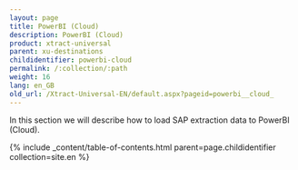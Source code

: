 ```yaml
---
layout: page
title: PowerBI (Cloud)
description: PowerBI (Cloud)
product: xtract-universal
parent: xu-destinations
childidentifier: powerbi-cloud
permalink: /:collection/:path
weight: 16
lang: en_GB
old_url: /Xtract-Universal-EN/default.aspx?pageid=powerbi__cloud_
---
```


In this section we will describe how to load SAP extraction data to PowerBI (Cloud). 

{% include _content/table-of-contents.html parent=page.childidentifier collection=site.en %}
